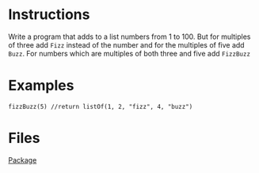 # Instructions
Write a program that adds to a list numbers from 1 to 100. But for multiples of three add `Fizz` instead of the number and for the multiples
of five add `Buzz`. For numbers which are multiples of both three and five add `FizzBuzz`

# Examples
```
fizzBuzz(5) //return listOf(1, 2, "fizz", 4, "buzz")
```

# Files
[Package](.)
